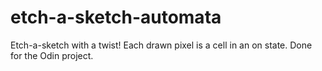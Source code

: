 # etch-a-sketch-automata
Etch-a-sketch with a twist! Each drawn pixel is a cell in an on state. Done for the Odin project.
